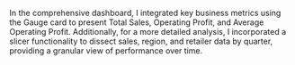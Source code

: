
In the comprehensive dashboard, I integrated key business metrics using the Gauge card to present Total Sales, Operating Profit, and Average Operating Profit. Additionally, for a more detailed analysis, I incorporated a slicer functionality to dissect sales, region, and retailer data by quarter, providing a granular view of performance over time.

